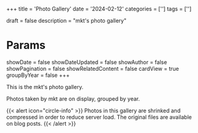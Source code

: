 +++
title = 'Photo Gallery'
date = '2024-02-12'
categories = ['']
tags = ['']

draft = false
description = "mkt's photo gallery"

# Params
showDate = false
showDateUpdated = false
showAuthor = false
showPagination = false
showRelatedContent = false
cardView = true
groupByYear = false
+++


This is the mkt's photo gallery.

Photos taken by mkt are on display, grouped by year.

{{< alert icon="circle-info" >}}
Photos in this gallery are shrinked and compressed in order to reduce server load.
The original files are available on blog posts.
{{< /alert >}}

<br>
<br>
